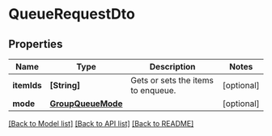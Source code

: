 # QueueRequestDto

## Properties
Name | Type | Description | Notes
------------ | ------------- | ------------- | -------------
**itemIds** | **[String]** | Gets or sets the items to enqueue. | [optional] 
**mode** | [**GroupQueueMode**](GroupQueueMode.md) |  | [optional] 

[[Back to Model list]](../README.md#documentation-for-models) [[Back to API list]](../README.md#documentation-for-api-endpoints) [[Back to README]](../README.md)


